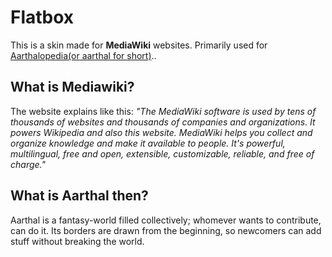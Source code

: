 # Flatbox
This is a skin made for **MediaWiki** websites. Primarily used for [Aarthalopedia(or aarthal for short)](https://www.aarthal.com).. 

## What is Mediawiki?
The website explains like this: *"The MediaWiki software is used by tens of thousands of websites and thousands of companies and organizations. It powers Wikipedia and also this website. MediaWiki helps you collect and organize knowledge and make it available to people. It's powerful, multilingual, free and open, extensible, customizable, reliable, and free of charge."*

## What is Aarthal then?
Aarthal is a fantasy-world filled collectively; whomever wants to contribute, can do it. Its borders are drawn from the beginning, so newcomers can add stuff without breaking the world.